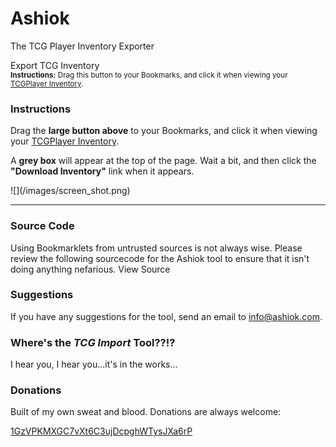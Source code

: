 <div class="jumbotron">

# Ashiok

The TCG Player Inventory Exporter

<a class="btn btn-lg btn-success" ng-href="#"><span class="glyphicon glyphicon-download"></span>Export TCG Inventory</a>  
<small>**Instructions:** Drag this button to your Bookmarks, and click it when viewing your [TCGPlayer Inventory](https://store.tcgplayer.com/admin/product/catalog).</small>

</div>

<div class="row"><script>(adsbygoogle = window.adsbygoogle || []).push({});</script></div>

<div class="row marketing">

<div class="row">

<div class="col-xs-6">

### Instructions

Drag the **large button above** to your Bookmarks, and click it when viewing your [TCGPlayer Inventory](https://store.tcgplayer.com/admin/product/catalog).

A **grey box** will appear at the top of the page. Wait a bit, and then click the **"Download Inventory"** link when it appears.

</div>

<div class="col-xs-6">

<div class="thumbnail">![](/images/screen_shot.png)</div>

</div>

</div>

* * *

### Source Code

Using Bookmarklets from untrusted sources is not always wise. Please review the following sourcecode for the Ashiok tool to ensure that it isn't doing anything nefarious. <a ng-href="#/source">View Source</a>

### Suggestions

If you have any suggestions for the tool, send an email to [info@ashiok.com](mailto:info@ashiok.com).

### Where's the _TCG Import_ Tool??!?

I hear you, I hear you...it's in the works...

### Donations

Built of my own sweat and blood. Donations are always welcome:  

[1GzVPKMXGC7vXt6C3ujDcpghWTysJXa6rP](bitcoin:1GzVPKMXGC7vXt6C3ujDcpghWTysJXa6rP?amount=0.01&label=Ashiok%20Donation)

</div>
